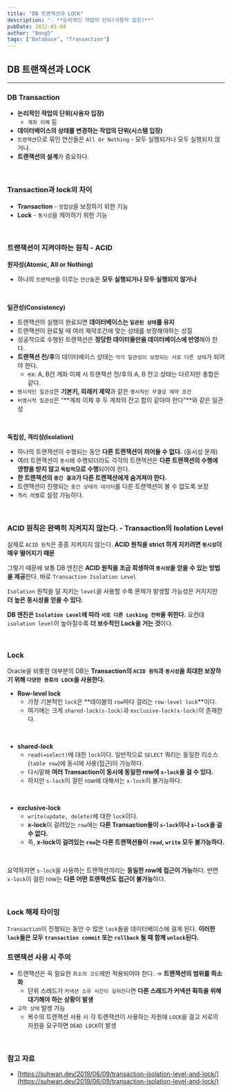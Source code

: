 ```yaml
---
title: "DB 트랜잭션과 LOCK"
description: "- **논리적인 작업의 단위(사용자 입장)**"
pubDate: 2022-01-04
author: "Bong5"
tags: ["Database", "Transaction"]
---
```

## DB 트랜잭션과 LOCK

---

### DB Transaction

- **논리적인 작업의 단위(사용자 입장)**
    - `계좌 이체` 등
- **데이터베이스의 상태를 변경하는 작업의 단위(시스템 입장)**
- `트랜잭션`으로 묶인 연산들은 `All Or Nothing` - 모두 실행되거나 모두 실행되지 않거나.
- **트랜잭션의 설계**가 중요하다.

<br>

### Transaction과 lock의 차이

- **Transaction** - `정합성`을 보장하기 위한 기능
- **Lock** - `동시성`을 제어하기 위한 기능

<br>

### 트랜잭션이 지켜야하는 원칙 - ACID

**원자성(Atomic, All or Nothing)**

- 하나의 `트랜잭션`을 이루는 `연산들`은 **모두 실행되거나 모두 실행되지 않거나**

<br>

**일관성(Consistency)**

- 트랜잭션의 실행이 완료되면 **데이터베이스는 `일관된 상태`를 유지**
- 트랜잭션이 완료될 때 여러 제약조건에 맞는 상태를 보장해야하는 성질
- 성공적으로 수행된 트랜잭션은 **정당한 데이터들만을 데이터베이스에 반영**해야 한다.
- **트랜잭션 전/후**의 데이터베이스 상태는 `각각 일관성이 보장되는 서로 다른 상태`가 되어야 한다.
    - ex: A, B간 계좌 이체 시 트랜잭션 전/후의 A, B 잔고 상태는 다르지만 총합은 같다.
- `명시적인 일관성`은 **기본키, 외래키 제약**과 같은 `명시적인 무결성 제약 조건`
- `비명시적 일관성`은 “**계좌 이체 후 두 계좌의 잔고 합이 같아야 한다”**와 같은 일관성

<br>

**독립성, 격리성(Isolation)**

- 하나의 트랜잭션이 수행되는 동안 **다른 트랜잭션이 끼어들 수 없다.** (동시성 문제)
- 여러 트랜잭션이 `동시`에 수행되더라도 각각의 트랜잭션은 **다른 트랜잭션의 수행에 영향을 받지 않고 `독립적`으로 수행**되어야 한다.
- **한 트랜잭션의 `중간 결과`가 다른 트랜잭션에게 숨겨져야 한다.**
- 트랜잭션이 진행되는 `중간 상태의 데이터`를 다른 트랜잭션이 볼 수 없도록 보장
- `격리 레벨`로 설정 가능하다.

<br>

### ACID 원칙은 완벽히 지켜지지 않는다. - Transaction의 Isolation Level

실제로 `ACID 원칙`은 종종 지켜지지 않는다. **ACID 원칙을 strict 하게 지키려면 `동시성`이 매우 떨어지기 때문**

그렇기 때문에 보통 DB 엔진은 **ACID 원칙을 조금 희생하여 `동시성`을 얻을 수 있는 방법을 제공**한다. 바로 `Transaction Isolation Level`

`Isolation` 원칙을 덜 지키는 `level`을 사용할 수록 문제가 발생할 가능성은 커지지만 **더 높은 동시성을 얻을 수 있다.**

**DB 엔진은 `Isolation Level`에 따라 `서로 다른 Locking 전략`을 취한다.** 요컨대 `isolation level`이 높아질수록 **더 보수적인 Lock을 거는 것**이다.

<br>

### Lock

Oracle을 비롯한 대부분의 DB는 **Transaction의 `ACID 원칙`과 `동시성`을 최대한 보장하기 위해 `다양한 종류의 LOCK`을 사용한다.**

- **Row-level lock**
    - 가장 기본적인 `lock`은 **테이블의 `row`마다 걸리는 `row-level lock`**이다.
    - 여기에는 크게 `shared-lock(s-lock)`과 `exclusive-lock(x-lock)`이 존재한다.

<br>

- **shared-lock**
    - `read(=select)`에 대한 `lock`이다. 일반적으로 `SELECT` 쿼리는 동일한 리소스(`table row`)에 동시에 사용(접근)이 가능하다.
    - 다시말해 **여러 Transaction이 동시에 동일한 row에 `s-lock`을 걸 수 있다.**
    - 하지만 `s-lock`이 걸린 row에 대해서는 `x-lock`이 불가능하다.

<br>

- **exclusive-lock**
    - `write(update, delete)`에 대한 `lock`이다.
    - **x-lock**이 걸려있는 `row`에는 **다른 Transaction들이 `s-lock`이나 `x-lock`을 걸 수 없다.**
    - 즉, **x-lock이 걸려있는 `row`는 다른 트랜잭션들이 `read`, `write` 모두 불가능하다.**

<br>

요약하자면 `s-lock`을 사용하는 트랜잭션끼리는 **동일한 row에 접근이 가능**하다. 반면 `x-lock`이 걸린 row는 **다른 어떤 트랜잭션도 접근이 불가능**하다.

<br>

### Lock 해제 타이밍

`Transaction`이 진행되는 동안 수 많은 `lock`들을 데이터베이스에 걸게 된다.
**이러한 `lock`들은 모두 `transaction commit` 또는 `rollback` 될 때 함께 `unlock`된다.**

### 트랜잭션 사용 시 주의

- 트랜잭션은 꼭 필요한 `최소의 코드`에만 적용되어야 한다. → **트랜잭션의 범위를 최소화**
    - 단위 스레드가 `커넥션 소유 시간이 길어진다`면 **다른 스레드가 커넥션 획득을 위해 대기해야 하는 상황이 발생**
- `교착 상태` 발생 가능
    - 복수의 트랜잭션 사용 시 각 트랜잭션이 사용하는 자원에 `LOCK`을 걸고 서로의 자원을 요구하면 `DEAD LOCK`이 발생

<br>

### 참고 자료 
- [https://suhwan.dev/2019/06/09/transaction-isolation-level-and-lock/](https://suhwan.dev/2019/06/09/transaction-isolation-level-and-lock/)